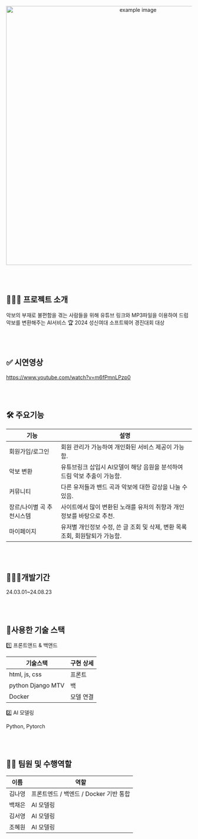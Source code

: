 <p align="center">
  <img src="https://github.com/user-attachments/assets/4cbbd415-6835-4f0a-b1dd-4e1645258891" alt="example image" width="700" />
</p>

<br>
<br>

## 🤷🏻‍♀️ 프로젝트 소개

악보의 부재로 불편함을 겪는 사람들을 위해 유튜브 링크와 MP3파일을 이용하여 드럼 악보를 변환해주는 AI서비스
🏆 2024 성신여대 소프트웨어 경진대회 대상

<br>
<br>

## ✅ 시연영상


https://www.youtube.com/watch?v=m6fPmnLPzp0



<br>
<br>

## 🛠️ 주요기능

| 기능 | 설명 |
|---|---|
| 회원가입/로그인 | 회원 관리가 가능하여 개인화된 서비스 제공이 가능함. |
| 악보 변환 | 유튜브링크 삽입시 AI모델이 해당 음원을 분석하여 드림 악보 추출이 가능함. |
| 커뮤니티 | 다른 유저들과 밴드 곡과 악보에 대한 감상을 나눌 수 있음. |
| 장르/나이별 곡 추천시스템 | 사이트에서 많이 변환된 노래를 유저의 취향과 개인정보를 바탕으로 추천. |
| 마이페이지 | 유저별 개인정보 수정, 쓴 글 조회 및 삭제, 변환 목록 조회, 회원탈퇴가 가능함. |

<br>
<br>

## 👩🏻‍💻개발기간

24.03.01~24.08.23

<br>
<br>

## 🔨사용한 기술 스택

1️⃣ 프론트앤드 & 백앤드 

| 기술스택 | 구현 상세 |
|---|---|
| html, js, css | 프론트 |
| python Django MTV | 백 |
| Docker | 모델 연결 |


2️⃣ AI 모델링

Python, Pytorch

<br>
<br>

## 🙋‍♀️ 팀원 및 수행역할

| 이름     | 역할                         |
|----------|------------------------------|
| 김나영   | 프론트엔드 / 백엔드 / Docker 기반 통합 |
| 백채은   | AI 모델링                    |
| 김서영   | AI 모델링                    |
| 조혜원   | AI 모델링                    |



